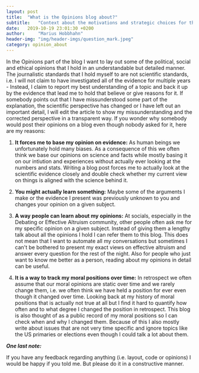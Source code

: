```yaml
---
layout: post
title:  "What is the Opinions blog about?"
subtitle:   "Context about the motivations and strategic choices for the Opinions part of the blog"
date:   2019-10-19 23:01:30 +0200
author:     "Marius Hobbhahn"
header-img: "img/header-imgs/question_mark.jpeg"
category: opinion_about
---
```


In the Opinions part of the blog I want to lay out some of the political, social and ethical opinions that I hold in an understandable but detailed manner. The journalistic standards that I hold myself to are not scientific standards, i.e. I will not claim to have investigated all of the evidence for multiple years - Instead, I claim to report my best understanding of a topic and back it up by the evidence that lead me to hold that believe or give reasons for it. If somebody points out that I have missunderstood some part of the explanation, the scientific perspective has changed or I have left out an important detail, I will edit the article to show my missunderstanding and the corrected perspective in a transparent way. If you wonder why somebody would post their opinions on a blog even though nobody asked for it, here are my reasons: 

1. **It forces me to base my opinion on evidence:** As human beings we unfortunately hold many biases. As a consequence of this we often think we base our opinions on science and facts while mostly basing it on our intiution and experiences without actually ever looking at the numbers and stats. Writing a blog post forces me to actually look at the scientific evidence closely and double check whether my current view on things is aligned with the science behind it. 

2. **You might actually learn something:** Maybe some of the arguments I make or the evidence I present was previously unknown to you and changes your opinion on a given subject.


3. **A way people can learn about my opinions:** At socials, especially in the Debating or Effective Altruism community, other people often ask me for my specific opinion on a given subject. Instead of giving them a lengthy talk about all the opinions I hold I can refer them to this blog. This does not mean that I want to automate all my conversations but sometimes I can't be bothered to present my exact views on effective altruism and answer every question for the rest of the night. Also for people who just want to know me better as a person, reading about my opinions in detail can be useful.


4. **It is a way to track my moral positions over time:** In retrospect we often assume that our moral opinions are static over time and we rarely change them, i.e. we often think we have held a position for ever even though it changed over time. Looking back at my history of moral positions that is actually not true at all but I find it hard to quantify how often and to what degree I changed the position in retrospect. This blog is also thought of as a public record of my moral positions so I can check when and why I changed them. Because of this I also mostly write about issues that are not very time specific and ignore topics like the US primaries or elections even though I could talk a lot about them. 

***One last note:***

If you have any feedback regarding anything (i.e. layout, code or opinions) I would be happy if you told me. But please do it in a constructive manner.

